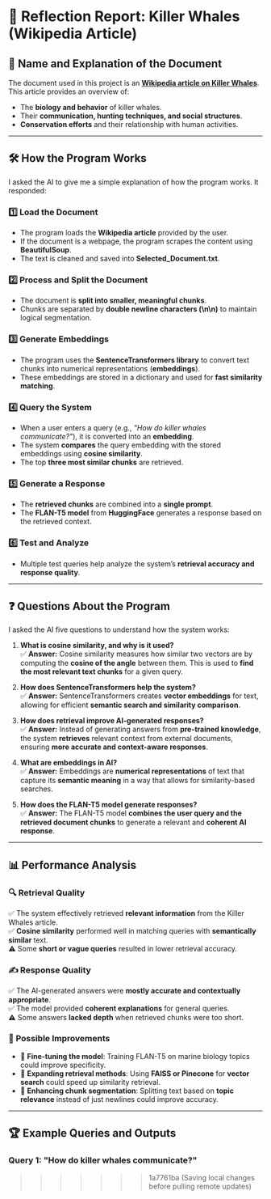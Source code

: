 ﻿# 🐋 Reflection Report: Killer Whales (Wikipedia Article)

## 📄 Name and Explanation of the Document
The document used in this project is an **[Wikipedia article on Killer Whales](https://simple.wikipedia.org/wiki/Killer_whale)**.  
This article provides an overview of:
- The **biology and behavior** of killer whales.
- Their **communication, hunting techniques, and social structures**.
- **Conservation efforts** and their relationship with human activities.

---

## 🛠️ How the Program Works
I asked the AI to give me a simple explanation of how the program works. It responded:

### **1️⃣ Load the Document**
- The program loads the **Wikipedia article** provided by the user.
- If the document is a webpage, the program scrapes the content using **BeautifulSoup**.
- The text is cleaned and saved into **Selected_Document.txt**.

### **2️⃣ Process and Split the Document**
- The document is **split into smaller, meaningful chunks**.
- Chunks are separated by **double newline characters (\n\n)** to maintain logical segmentation.

### **3️⃣ Generate Embeddings**
- The program uses the **SentenceTransformers library** to convert text chunks into numerical representations (**embeddings**).
- These embeddings are stored in a dictionary and used for **fast similarity matching**.

### **4️⃣ Query the System**
- When a user enters a query (e.g., *"How do killer whales communicate?"*), it is converted into an **embedding**.
- The system **compares** the query embedding with the stored embeddings using **cosine similarity**.
- The top **three most similar chunks** are retrieved.

### **5️⃣ Generate a Response**
- The **retrieved chunks** are combined into a **single prompt**.
- The **FLAN-T5 model** from **HuggingFace** generates a response based on the retrieved context.

### **6️⃣ Test and Analyze**
- Multiple test queries help analyze the system’s **retrieval accuracy and response quality**.

---

## ❓ Questions About the Program

I asked the AI five questions to understand how the system works:

1. **What is cosine similarity, and why is it used?**  
   ✅ **Answer:** Cosine similarity measures how similar two vectors are by computing the **cosine of the angle** between them. This is used to **find the most relevant text chunks** for a given query.

2. **How does SentenceTransformers help the system?**  
   ✅ **Answer:** SentenceTransformers creates **vector embeddings** for text, allowing for efficient **semantic search and similarity comparison**.

3. **How does retrieval improve AI-generated responses?**  
   ✅ **Answer:** Instead of generating answers from **pre-trained knowledge**, the system **retrieves** relevant context from external documents, ensuring **more accurate and context-aware responses**.

4. **What are embeddings in AI?**  
   ✅ **Answer:** Embeddings are **numerical representations** of text that capture its **semantic meaning** in a way that allows for similarity-based searches.

5. **How does the FLAN-T5 model generate responses?**  
   ✅ **Answer:** The FLAN-T5 model **combines the user query and the retrieved document chunks** to generate a relevant and **coherent AI response**.

---

## 📊 Performance Analysis

### **🔍 Retrieval Quality**
✅ The system effectively retrieved **relevant information** from the Killer Whales article.  
✅ **Cosine similarity** performed well in matching queries with **semantically similar** text.  
⚠️ Some **short or vague queries** resulted in lower retrieval accuracy.

### **✍️ Response Quality**
✅ The AI-generated answers were **mostly accurate and contextually appropriate**.  
✅ The model provided **coherent explanations** for general queries.  
⚠️ Some answers **lacked depth** when retrieved chunks were too short.

### **🚀 Possible Improvements**
- 🔹 **Fine-tuning the model**: Training FLAN-T5 on marine biology topics could improve specificity.  
- 🔹 **Expanding retrieval methods**: Using **FAISS or Pinecone** for **vector search** could speed up similarity retrieval.  
- 🔹 **Enhancing chunk segmentation**: Splitting text based on **topic relevance** instead of just newlines could improve accuracy.

---

## 🏆 Example Queries and Outputs

### **Query 1: "How do killer whales communicate?"**
>>>>>>> 1a7761ba (Saving local changes before pulling remote updates)
